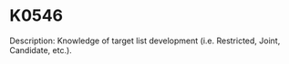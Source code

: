 # K0546
Description: Knowledge of target list development (i.e. Restricted, Joint, Candidate, etc.).
